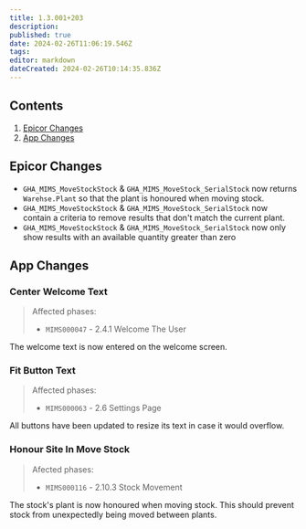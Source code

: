 ```yaml
---
title: 1.3.001+203
description: 
published: true
date: 2024-02-26T11:06:19.546Z
tags: 
editor: markdown
dateCreated: 2024-02-26T10:14:35.836Z
---
```


## Contents

1. [Epicor Changes](#epicor-changes)
2. [App Changes](#app-changes)

## Epicor Changes

- `GHA_MIMS_MoveStockStock` & `GHA_MIMS_MoveStock_SerialStock` now returns `Warehse.Plant` so that the plant is honoured when moving stock.
- `GHA_MIMS_MoveStockStock` & `GHA_MIMS_MoveStock_SerialStock` now contain a criteria to remove results that don't match the current plant.
- `GHA_MIMS_MoveStockStock` & `GHA_MIMS_MoveStock_SerialStock` now only show results with an available quantity greater than zero

## App Changes

### Center Welcome Text
> Affected phases:
> - `MIMS000047` - 2.4.1 Welcome The User

The welcome text is now entered on the welcome screen.

### Fit Button Text
> Affected phases:
> - `MIMS000063` - 2.6 Settings Page

All buttons have been updated to resize its text in case it would overflow.

### Honour Site In Move Stock
> Afected phases:
> - `MIMS000116` - 2.10.3 Stock Movement

The stock's plant is now honoured when moving stock. This should prevent stock from unexpectedly being moved between plants.
